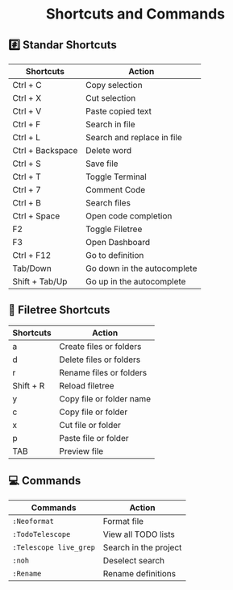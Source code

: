 <h1 align="center">Shortcuts and Commands</h1>

## :hash: Standar Shortcuts

| Shortcuts  | Action |
| ------------- | ------------- |
| Ctrl + C  | Copy selection  |
| Ctrl + X  | Cut selection  |
| Ctrl + V  | Paste copied text |
| Ctrl + F  | Search in file |
| Ctrl + L  | Search and replace in file |
| Ctrl + Backspace | Delete word |
| Ctrl + S | Save file |
| Ctrl + T | Toggle Terminal |
| Ctrl + 7 | Comment Code |
| Ctrl + B | Search files |
| Ctrl + Space | Open code completion |
| F2 | Toggle Filetree |
| F3 | Open Dashboard |
| Ctrl + F12 | Go to definition |
| Tab/Down | Go down in the autocomplete |
| Shift + Tab/Up | Go up in the autocomplete |

## :evergreen_tree: Filetree Shortcuts
| Shortcuts  | Action |
| ------------- | ------------- |
|       a       | Create files or folders |
|       d       | Delete files or folders |
|       r       | Rename files or folders |
|   Shift + R   |    Reload filetree      |
|       y       | Copy file or folder name|
|       c       |   Copy file or folder   |
|       x       |   Cut file or folder    |
|       p       |   Paste file or folder  |
|      TAB      |       Preview file      |

## :computer: Commands

|   Commands    |     Action    |
| ------------- | ------------- |
| `:Neoformat`  |  Format file  |
| `:TodoTelescope`| View all TODO lists|
| `:Telescope live_grep` | Search in the project |
|     `:noh`    | Deselect search|
|   `:Rename`   | Rename definitions |
